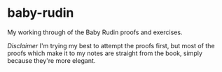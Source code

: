 # baby-rudin
My working through of the Baby Rudin proofs and exercises.

*Disclaimer*
I'm trying my best to attempt the proofs first, but most of the proofs which make it to my notes are straight from the book, simply because they're more elegant.
